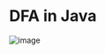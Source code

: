 # DFA in Java

![image](https://github.com/chryzanths/AutomataTheories/assets/104879763/e370464b-4ab5-4cd2-9f42-16b648107b96)
